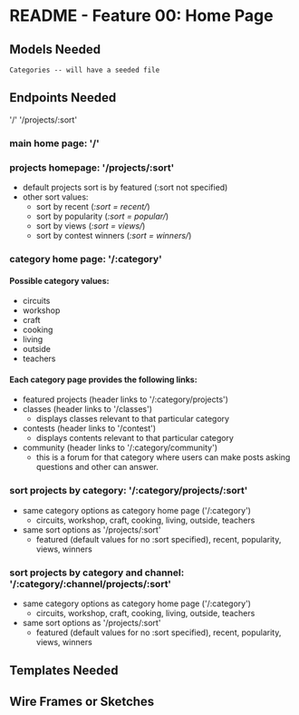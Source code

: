 # README - Feature 00: Home Page

## Models Needed
    Categories -- will have a seeded file

## Endpoints Needed

 '/'
 '/projects/:sort'

### main home page: '/'

### projects homepage: '/projects/:sort'

* default projects sort is by featured (:sort not specified)
* other sort values:
  * sort by recent (_:sort = recent/_)
  * sort by popularity (_:sort = popular/_)
  * sort by views (_:sort = views/_)
  * sort by contest winners (_:sort = winners/_)

### category home page: '/:category'

#### Possible category values:

* circuits
* workshop
* craft
* cooking
* living
* outside
* teachers

#### Each category page provides the following links:

* featured projects (header links to '/:category/projects')
* classes (header links to '/classes')
  * displays classes relevant to that particular category
* contests (header links to '/contest')
  * displays contents relevant to that particular category
* community (header links to '/:category/community')
  * this is a forum for that category where users can make posts asking questions and other can answer.

### sort projects by category: '/:category/projects/:sort'

* same category options as category home page ('/:category')
  * circuits, workshop, craft, cooking, living, outside, teachers
* same sort options as '/projects/:sort'
  * featured (default values for no :sort specified), recent, popularity, views, winners

### sort projects by category and channel: '/:category/:channel/projects/:sort'

* same category options as category home page ('/:category')
  * circuits, workshop, craft, cooking, living, outside, teachers
* same sort options as '/projects/:sort'
  * featured (default values for no :sort specified), recent, popularity, views, winners

## Templates Needed

## Wire Frames or Sketches
